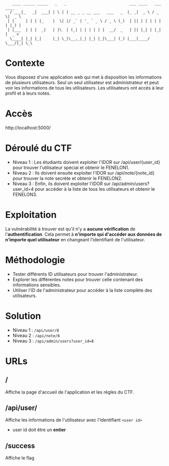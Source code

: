 
```
   ____ _____ _____   _   _                            ___ ____   ___  ____  
  / ___|_   _|  ___| | \ | | __ _ _ __ ___   ___   _  |_ _|  _ \ / _ \|  _ \ 
 | |     | | | |_    |  \| |/ _` | '_ ` _ \ / _ \ (_)  | || | | | | | | |_) |
 | |___  | | |  _|   | |\  | (_| | | | | | |  __/  _   | || |_| | |_| |  _ < 
  \____| |_| |_|     |_| \_|\__,_|_| |_| |_|\___| (_) |___|____/ \___/|_| \_\
```


# Contexte

Vous disposez d'une application web qui met à disposition les informations de plusieurs utilisateurs.
Seul un seul utilisateur est administrateur et peut voir les informations de tous les utilisateurs.
Les utilisateurs ont accès à leur profil et à leurs notes.

# Accès

http://localhost:5000/

# Déroulé du CTF

- Niveau 1 : Les étudiants doivent exploiter l'IDOR sur /api/user/{user_id} pour trouver l'utilisateur spécial et obtenir le FENELON1.
- Niveau 2 : Ils doivent ensuite exploiter l'IDOR sur /api/note/{note_id} pour trouver la note secrète et obtenir le FENELON2.
- Niveau 3 : Enfin, ils doivent exploiter l'IDOR sur /api/admin/users?user_id=4 pour accéder à la liste de tous les utilisateurs et obtenir le FENELON3.

# Exploitation

La vulnérabilité à trouver est qu'il n'y a **aucune vérification** de l'**authentification**.
Cela permet à **n'importe qui d'accéder aux données de n'importe quel utilisateur** en changeant l'identifiant de l'utilisateur.

# Méthodologie

- Tester différents ID utilisateurs pour trouver l'administrateur.
- Explorer les différentes notes pour trouver celle contenant des informations sensibles.
- Utiliser l'ID de l'administrateur pour accéder à la liste complète des utilisateurs.

# Solution

- Niveau 1 : `/api/user/8`
- Niveau 2 : `/api/note/6`
- Niveau 3 : `/api/admin/users?user_id=8`

# URLs

## /

Affiche la page d'accueil de l'application et les règles du CTF.

## /api/user/<user id>

Affiche les informations de l'utilisateur avec l'identifiant `<user id>`
- user id doit être un **entier**

## /success

Affiche le flag
